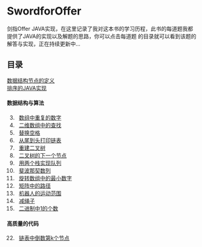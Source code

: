<link href="markdown.css" rel="stylesheet"></link>

# SwordforOffer
剑指Offer JAVA实现，在这里记录了我对这本书的学习历程，此书的每道题我都提供了JAVA的实现以及解题的思路，你可以点击每道题
的目录就可以看到该题的解答与实现，正在持续更新中...



## 目录 
[数据结构节点的定义](/src/utils)  
[排序的JAVA实现](/src/sorts)
#### 数据结构与算法 
3. &#160; [数组中重复的数字](/src/datastrcture/problem_03)
4. &#160; [二维数组中的查找](/src/datastrcture/problem_04)
5. &#160; [替换空格](/src/datastrcture/problem_05)
6. &#160; [从尾到头打印链表](/src/datastrcture/problem_06)
7. &#160; [重建二叉树](/src/datastrcture/problem_07)
8. &#160; [二叉树的下一个节点](/src/datastrcture/problem_08)
9. &#160; [用两个栈实现队列](/src/datastrcture/problem_09)
10. &#160; [斐波那契数列](/src/datastrcture/problem_10)
11. &#160; [旋转数组中的最小数字](/src/datastrcture/problem_11)
12. &#160; [矩阵中的路径](/src/datastrcture/problem_12)
13. &#160; [机器人的运动范围](/src/datastrcture/problem_13)
14. &#160; [减绳子](/src/datastrcture/problem_14)
15. &#160; [二进制中1的个数](/src/datastrcture/problem_15)
#### 高质量的代码
22. &#160; [链表中倒数第k个节点](/src/qualitycode/problem_22)
